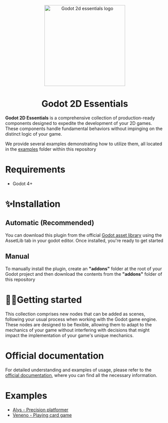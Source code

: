 <p align="center">
	<img width="256px" src="https://github.com/godotessentials/2d-essentials/blob/main/icon.PNG" alt="Godot 2d essentials logo" />
	<h1 align="center">Godot 2D Essentials</h1>
</p>

**Godot 2D Essentials** is a comprehensive collection of production-ready components designed to expedite the development of your 2D games. These components handle fundamental behaviors without impinging on the distinct logic of your game.

We provide several examples demonstrating how to utilize them, all located in the [examples](https://github.com/godotessentials/2d-essentials/tree/main/examples) folder within this repository

# Requirements
- Godot 4+

# ✨Installation
## Automatic (Recommended)
You can download this plugin from the official [Godot asset library](https://godotengine.org/asset-library/asset/2039) using the AssetLib tab in your godot editor. Once installed, you're ready to get started
##  Manual 
To manually install the plugin, create an **"addons"** folder at the root of your Godot project and then download the contents from the **"addons"** folder of this repository
# 🐱‍🏍Getting started
This collection comprises new nodes that can be added as scenes, following your usual process when working with the Godot game engine. These nodes are designed to be flexible, allowing them to adapt to the mechanics of your game without interfering with decisions that might impact the implementation of your game's unique mechanics.
# Official documentation
For detailed understanding and examples of usage, please refer to the [official documentation](https://godot-essentials.gitbook.io/addons-documentation/), where you can find all the necessary information.


# Examples
- [Alys - Precision platformer](https://github.com/godotessentials/alys)
- [Veneno - Playing card game](https://github.com/godotessentials/Veneno)